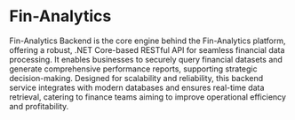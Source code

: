 # Fin-Analytics

Fin-Analytics Backend is the core engine behind the Fin-Analytics platform, offering a robust, .NET Core-based RESTful API for seamless financial data processing. It enables businesses to securely query financial datasets and generate comprehensive performance reports, supporting strategic decision-making. Designed for scalability and reliability, this backend service integrates with modern databases and ensures real-time data retrieval, catering to finance teams aiming to improve operational efficiency and profitability.
